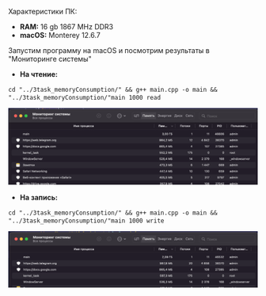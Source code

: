 Характеристики ПК:
- **RAM:** 16 gb 1867 MHz DDR3
- **macOS:** Monterey 12.6.7

Запустим программу на macOS и посмотрим результаты в "Мониторинге системы"
- **На чтение:** 
```
cd "../3task_memoryConsumption/" && g++ main.cpp -o main && "../3task_memoryConsumption/"main 1000 read
```
![alt text](image-read.png)

-  **На запись:** 
```
cd "../3task_memoryConsumption/" && g++ main.cpp -o main && "../3task_memoryConsumption/"main 1000 write
```
![alt text](image-write.png)
